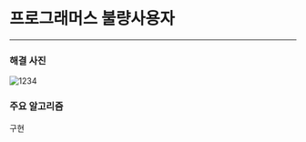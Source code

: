 # 프로그래머스 불량사용자

---

### 해결 사진

![1234](https://user-images.githubusercontent.com/48646456/91295051-fb3f8000-e789-11ea-9e63-4ddcc97eef72.png)


### 주요 알고리즘

구현